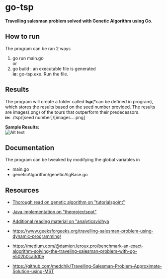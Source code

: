 # go-tsp
**Travelling salesman problem solved with Genetic Algorithm using Go**.
  
## How to run
The program can be ran 2 ways
1. go run main.go  
or
2. go build : an executable file is generated  
**ie:** go-tsp.exe. Run the file.   

## Results
The program will create a folder called **tsp**(*can be defined in program),
 which stores the results based on the seed number provided. The results are 
 images(.png) of the tours that outperform their predecessors.  
**ie:** ./tsp/[seed number]/[images....png]  
    
**Sample Results:**  
![Alt text](/ReadmeAssets/1504372704/output.gif)

## Documentation
The program can be tweaked by modifying the global variables in 
- main.go
- geneticAlgorithm/geneticAlgBase.go

## Resources
- [Thorough read on genetic algorithm on "tutorialspoint"](https://www.tutorialspoint.com/genetic_algorithms/index.htm) 
- [Java implementation on "theprojectspot"](http://www.theprojectspot.com/tutorial-post/applying-a-genetic-algorithm-to-the-travelling-salesman-problem/5)
- [Additional reading material on "analyticsvidhya](https://www.analyticsvidhya.com/blog/2017/07/introduction-to-genetic-algorithm/)

- https://www.geeksforgeeks.org/travelling-salesman-problem-using-dynamic-programming/
  
- https://medium.com/@damien.leroux.pro/benchmark-an-exact-algorithm-solving-the-traveling-salesman-problem-with-go-e502b0ca3d0e

- https://github.com/medchik/Travelling-Salesman-Problem-Approximate-Solution-using-MST